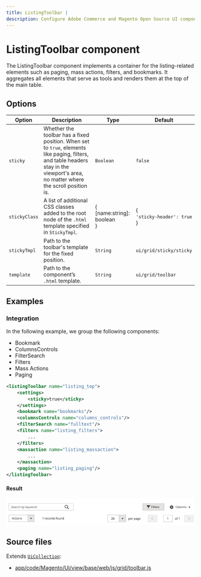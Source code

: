 ```yaml
---
title: ListingToolbar |
description: Configure Adobe Commerce and Magento Open Source UI components and integrate them with other components.
---
```


# ListingToolbar component

The ListingToolbar component implements a container for the listing-related elements such as paging, mass actions, filters, and bookmarks. It aggregates all elements that serve as tools and renders them at the top of the main table.

## Options

| Option  | Description | Type | Default |
| ------- | ------- | ------- | ------------ |
| `sticky` | Whether the toolbar has a fixed position. When set to `true`, elements like paging, filters, and table headers stay in the viewport's area, no matter where the scroll position is. | `Boolean` | `false` |
| `stickyClass` | A list of additional CSS classes added to the root node of the `.html` template specified in `StickyTmpl`. | {<br />[name:string]: boolean<br />} | {<br />`'sticky-header': true`<br />} |
| `stickyTmpl` | Path to the toolbar's template for the fixed position. | `String` | `ui/grid/sticky/sticky` |
| `template` | Path to the component’s `.html` template. | `String` | `ui/grid/toolbar` |

## Examples

### Integration

In the following example, we group the following components:

-  Bookmark
-  ColumnsControls
-  FilterSearch
-  Filters
-  Mass Actions
-  Paging

```xml
<listingToolbar name="listing_top">
    <settings>
        <sticky>true</sticky>
    </settings>
    <bookmark name="bookmarks"/>
    <columnsControls name="columns_controls"/>
    <filterSearch name="fulltext"/>
    <filters name="listing_filters">
        ...
    </filters>
    <massaction name="listing_massaction">
        ...
    </massaction>
    <paging name="listing_paging"/>
</listingToolbar>
```

#### Result

![ListingToolbar UiComponent](../../_images/ui-components/listing-toolbar-component-result.png)

## Source files

Extends [`UiCollection`](../concepts/collection.md):

-  [app/code/Magento/Ui/view/base/web/js/grid/toolbar.js](https://github.com/magento/magento2/blob/2.4/app/code/Magento/Ui/view/base/web/js/grid/toolbar.js)
